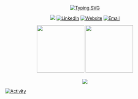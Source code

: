 
<div align="center">
  
  [![Typing SVG](https://readme-typing-svg.herokuapp.com?font=Fira+Code&size=32&duration=2800&pause=2000&color=88C0D0&center=true&vCenter=true&width=940&lines=Hi%2C+I'm+Yanis+Sebastian+Z%C3%BCrcher+%F0%9F%91%8B;Computer+Science+Student+from+Switzerland+%F0%9F%87%A8%F0%9F%87%AD)](https://git.io/typing-svg)

  <!-- Profile Views & Social Links in one line -->
  [![](https://komarev.com/ghpvc/?username=lyfe691&style=for-the-badge&color=88C0D0)](https://github.com/lyfe691)
  [![LinkedIn](https://img.shields.io/badge/LinkedIn-88C0D0?style=for-the-badge&logo=linkedin&logoColor=black)](https://linkedin.com/in/yanis-sebastian-zürcher)
  [![Website](https://img.shields.io/badge/Website-88C0D0?style=for-the-badge&logo=google-chrome&logoColor=black)](https://yanissebastianzuercher.ch)
  [![Email](https://img.shields.io/badge/Email-88C0D0?style=for-the-badge&logo=gmail&logoColor=black)](mailto:yanis.sebastian.zuercher@gmail.com)
  
</div>


<!-- Stats Cards -->
<div align="center" >
  <img height="150em" src="https://streak-stats.demolab.com?user=lyfe691&locale=en&mode=weekly&theme=nord&hide_border=false&border_radius=5"/>
  <img height="150em" src="https://github-readme-stats.vercel.app/api/top-langs?username=lyfe691&locale=en&hide_title=true&layout=compact&card_width=320&langs_count=5&theme=nord&hide_border=false"/>
</div>
<br>


<!-- Tech Stack -->
<div align="center">
  <img src="https://skillicons.dev/icons?i=html,css,java,spring,cpp,docker,git,mongodb,mysql,linux,vscode,idea&theme=dark" />
</div>

<!-- Activity Graph -->
[![Activity](https://github-readme-activity-graph.vercel.app/graph?username=lyfe691&theme=nord&hide_border=true&bg_color=00000000&line=88C0D0&point=88C0D0)](https://github.com/lyfe691)
